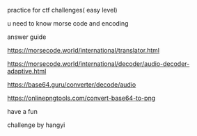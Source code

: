 practice for ctf challenges( easy level)

u need to know morse code and encoding 

answer guide 

https://morsecode.world/international/translator.html

https://morsecode.world/international/decoder/audio-decoder-adaptive.html

https://base64.guru/converter/decode/audio

https://onlinepngtools.com/convert-base64-to-png

 have a fun 

challenge by hangyi
 

